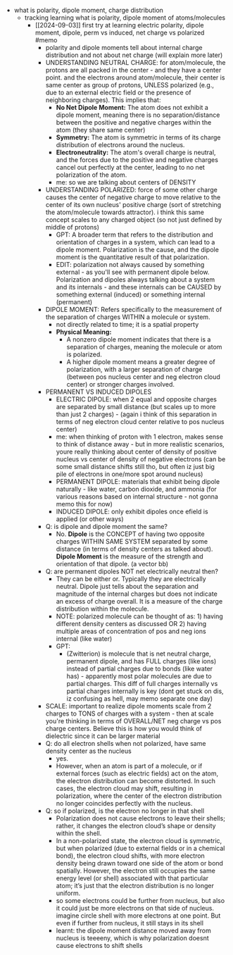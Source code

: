   * what is polarity, dipole moment, charge distribution
    * tracking learning what is polarity, dipole moment of atoms/molecules
      * [[2024-09-03]] first try at learning electric polarity, dipole moment, dipole, perm vs induced, net charge vs polarized #memo
        * polarity and dipole moments tell about internal charge distribution and not about net charge (will explain more later)
        * UNDERSTANDING NEUTRAL CHARGE: for atom/molecule, the protons are all packed in the center - and they have a center point. and the electrons around atom/molecule, their center is same center as group of protons, UNLESS polarized (e.g., due to an external electric field or the presence of neighboring charges). This implies that:
          * **No Net Dipole Moment:** The atom does not exhibit a dipole moment, meaning there is no separation/distance between the positive and negative charges within the atom (they share same center)
          * **Symmetry:** The atom is symmetric in terms of its charge distribution of electrons around the nucleus.
          * **Electroneutrality:** The atom's overall charge is neutral, and the forces due to the positive and negative charges cancel out perfectly at the center, leading to no net polarization of the atom.
          * me: so we are talking about centers of DENSITY
        * UNDERSTANDING POLARIZED: force of some other charge causes the center of negative charge to move relative to the center of its own nucleus' positive charge (sort of stretching the atom/molecule towards attractor). i think this same concept scales to any charged object (so not just defined by middle of protons)
          * GPT: A broader term that refers to the distribution and orientation of charges in a system, which can lead to a dipole moment. Polarization is the cause, and the dipole moment is the quantitative result of that polarization.
          * EDIT: polarization not always caused by something external - as you'll see with permanent dipole below. Polarization and dipoles always talking about a system and its internals - and these internals can be CAUSED by something external (induced) or something internal (permanent)
        * DIPOLE MOMENT: Refers specifically to the measurement of the separation of charges WITHIN a molecule or system.
          * not directly related to time; it is a spatial property
          * **Physical Meaning:**
            * A nonzero dipole moment indicates that there is a separation of charges, meaning the molecule or atom is polarized.
            * A higher dipole moment means a greater degree of polarization, with a larger separation of charge (between pos nucleus center and neg electron cloud center) or stronger charges involved.
        * PERMANENT VS INDUCED DIPOLES
          * ELECTRIC DIPOLE: when 2 equal and opposite charges are separated by small distance (but scales up to more than just 2 charges) - (again i think of this separation in terms of neg electron cloud center relative to pos nucleus center)
          * me: when thinking of proton with 1 electron, makes sense to think of distance away - but in more realistic scenarios, youre really thinking about center of density of positive nucleus vs center of density of negative electrons (can be some small distance shifts still tho, but often iz just big pile of electrons in one/more spot around nucleus)
          * PERMANENT DIPOLE: materials that exhibit being dipole naturally - like water, carbon dioxide, and ammonia (for various reasons based on internal structure - not gonna memo this for now)
          * INDUCED DIPOLE: only exhibit dipoles once efield is applied (or other ways)
        * Q: is dipole and dipole moment the same?
          * No. **Dipole** is the CONCEPT of having two opposite charges WITHIN SAME SYSTEM separated by some distance (in terms of density centers as talked about). **Dipole Moment** is the measure of the strength and orientation of that dipole. (a vector bb)
        * Q: are permanent dipoles NOT net electrically neutral then?
          * They can be either or. Typically they are electrically neutral. Dipole just tells about the separation and magnitude of the internal charges but does not indicate an excess of charge overall. It is a measure of the charge distribution within the molecule.
          * NOTE: polarized molecule can be thought of as: 1) having different density centers as discussed OR 2) having multiple areas of concentration of pos and neg ions internal (like water)
          * GPT:
            * (Zwitterion) is molecule that is net neutral charge, permanent dipole, and has FULL charges (like ions) instead of partial charges due to bonds (like water has) - apparently most polar molecules are due to partial charges. This diff of full charges internally vs partial charges internally is key (dont get stuck on dis, iz confusing as hell, may memo separate one day)
        * SCALE: important to realize dipole moments scale from 2 charges to TONS of charges with a system - then at scale you're thinking in terms of OVERALL/NET neg charge vs pos charge centers. Believe this is how you would think of dielectric since it can be larger material
        * Q: do all electron shells when not polarized, have same density center as the nucleus
          * yes. 
          * However, when an atom is part of a molecule, or if external forces (such as electric fields) act on the atom, the electron distribution can become distorted. In such cases, the electron cloud may shift, resulting in polarization, where the center of the electron distribution no longer coincides perfectly with the nucleus.
        * Q: so if polarized, is the electron no longer in that shell
          * Polarization does not cause electrons to leave their shells; rather, it changes the electron cloud’s shape or density within the shell.
          * In a non-polarized state, the electron cloud is symmetric, but when polarized (due to external fields or in a chemical bond), the electron cloud shifts, with more electron density being drawn toward one side of the atom or bond spatially. However, the electron still occupies the same energy level (or shell) associated with that particular atom; it’s just that the electron distribution is no longer uniform.
          * so some electrons could be further from nucleus, but also it could just be more electrons on that side of nucleus. imagine circle shell with more electrons at one point. But even if further from nucleus, it still stays in its shell
          * learnt: the dipole moment distance moved away from nucleus is teeeeny, which is why polarization doesnt cause electrons to shift shells
